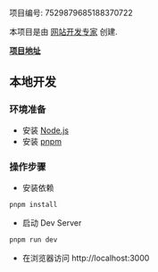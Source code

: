 # 

项目编号: 7529879685188370722

本项目是由 [网站开发专家](https://space.coze.cn/) 创建.

[**项目地址**](https://space.coze.cn/task/7529879685188370722)

## 本地开发

### 环境准备

- 安装 [Node.js](https://nodejs.org/en)
- 安装 [pnpm](https://pnpm.io/installation)

### 操作步骤

- 安装依赖

```sh
pnpm install
```

- 启动 Dev Server

```sh
pnpm run dev
```

- 在浏览器访问 http://localhost:3000
